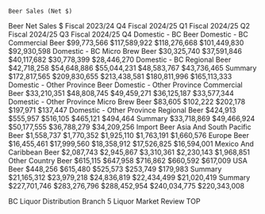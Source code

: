                                                                              Beer Sales (Net $)

Beer
                                        Net Sales $                                 Fiscal 2023/24 Q4   Fiscal 2024/25 Q1   Fiscal 2024/25 Q2   Fiscal 2024/25 Q3   Fiscal 2024/25 Q4
       Domestic - BC Beer               Domestic - BC Commercial Beer                    $99,773,566        $117,589,922        $118,276,668        $101,449,830         $92,930,598
                                        Domestic - BC Micro Brew Beer                    $30,325,740         $37,591,846         $40,117,682         $30,778,399         $28,446,270
                                        Domestic - BC Regional Beer                      $42,718,258         $54,648,886         $55,044,231         $48,583,767         $43,736,465
                                        Summary                                     $172,817,565        $209,830,655        $213,438,581        $180,811,996        $165,113,333
       Domestic - Other Province Beer   Domestic - Other Province Commercial Beer        $33,210,351         $48,808,745         $49,459,271         $36,125,187         $33,577,344
                                        Domestic - Other Province Micro Brew Beer            $83,605            $102,222            $202,178            $197,971            $137,447
                                        Domestic - Other Province Regional Beer             $424,913            $555,957            $516,105            $465,121            $494,464
                                        Summary                                     $33,718,869         $49,466,924         $50,177,555         $36,788,279         $34,209,256
       Import Beer                      Asia And South Pacific Beer                       $1,558,737          $1,770,352          $1,925,110          $1,763,191          $1,660,576
                                        Europe Beer                                      $16,455,461         $17,999,560         $18,358,912         $17,526,825         $16,594,001
                                        Mexico And Caribbean Beer                         $2,087,743          $2,945,867          $3,310,361          $2,230,143          $1,968,851
                                        Other Country Beer                                  $615,115            $647,958            $716,862            $660,592            $617,009
                                        USA Beer                                            $448,256            $615,480            $525,573            $253,749            $179,983
                                        Summary                                     $21,165,312         $23,979,218         $24,836,819         $22,434,499         $21,020,419
       Summary                                                                      $227,701,746        $283,276,796        $288,452,954        $240,034,775        $220,343,008




BC Liquor Distribution Branch                                                              5                                                                        Liquor Market Review
                                                                                          TOP

